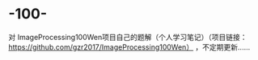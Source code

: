 # -100-
对 ImageProcessing100Wen项目自己的题解（个人学习笔记）（项目链接：https://github.com/gzr2017/ImageProcessing100Wen） ，不定期更新......
